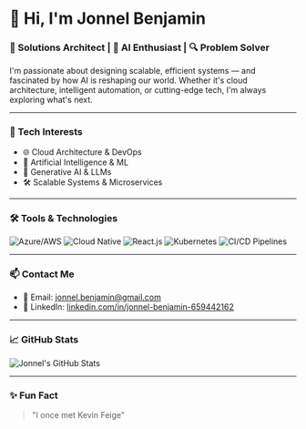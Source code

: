 
# 👋 Hi, I'm Jonnel Benjamin

### 💼 Solutions Architect | 🤖 AI Enthusiast | 🔍 Problem Solver

I'm passionate about designing scalable, efficient systems — and fascinated by how AI is reshaping our world. Whether it's cloud architecture, intelligent automation, or cutting-edge tech, I'm always exploring what's next.

---

### 🚀 Tech Interests
- 🌐 Cloud Architecture & DevOps
- 🤖 Artificial Intelligence & ML
- 🧠 Generative AI & LLMs
- 🛠️ Scalable Systems & Microservices

---

### 🛠️ Tools & Technologies
![Azure/AWS](https://img.shields.io/badge/Azure/AWS-0078D4?style=flat&logo=amazonaws&logoColor=white)
![Cloud Native](https://img.shields.io/badge/Cloud_Native-3776AB?style=flat&logo=cloudsmith&logoColor=white)
![React.js](https://img.shields.io/badge/React.js-61DAFB?style=flat&logo=react&logoColor=white)
![Kubernetes](https://img.shields.io/badge/Kubernetes-326CE5?style=flat&logo=kubernetes&logoColor=white)
![CI/CD Pipelines](https://img.shields.io/badge/CI/CD_Pipelines-181717?style=flat&logo=gitlab&logoColor=white)

---

### 📫 Contact Me

- 📧 Email: [jonnel.benjamin@gmail.com](mailto:jonnel.benjamin@gmail.com)
- 💼 LinkedIn: [linkedin.com/in/jonnel-benjamin-659442162](https://www.linkedin.com/in/jonnel-benjamin-659442162)

---

### 📈 GitHub Stats

![Jonnel's GitHub Stats](https://github-readme-stats.vercel.app/api?username=jonnelbenjamin&show_icons=true&theme=default)

---

### ✨ Fun Fact
> "I once met Kevin Feige"

